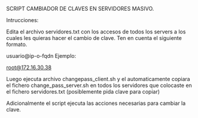 SCRIPT CAMBIADOR DE CLAVES EN SERVIDORES MASIVO.

Intrucciones:

Edita el archivo servidores.txt con los accesos de todos los servers a los cuales les quieras
hacer el cambio de clave. Ten en cuenta el siguiente formato.

usuario@ip-o-fqdn
Ejemplo:

root@172.16.30.38

Luego ejecuta archivo changepass_client.sh y el automaticamente copiara el fichero change_pass_server.sh en 
todos los servidores que colocaste en el fichero servidores.txt (posiblemente pida clave para copiar)

Adicionalmente el script ejecuta las acciones necesarias para cambiar la clave.

